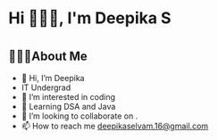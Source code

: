 <!---
deepikaaselvam/deepikaaselvam is a ✨ special ✨ repository because its `README.md` (this file) appears on your GitHub profile.
You can click the Preview link to take a look at your changes.
--->
<h1 align="left">Hi 🙋🏼‍♀️, I'm Deepika S</h1>
<h1 align="left"></h1>


## 👩🏻‍💻About Me
- 👋 Hi, I’m Deepika <br>
-  IT Undergrad
- 👀 I’m interested in coding<br>
- 🌱 Learning DSA and Java<br>
- 💞️ I’m looking to collaborate on .
- 📫 How to reach me deepikaselvam.16@gmail.com


